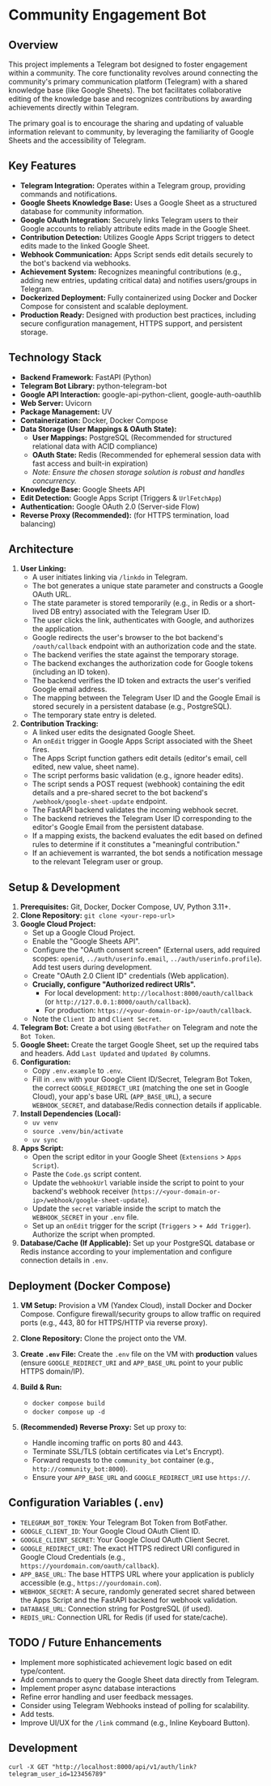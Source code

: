 # Community Engagement Bot

## Overview

This project implements a Telegram bot designed to foster engagement within a community. The core functionality revolves around connecting the community's primary communication platform (Telegram) with a shared knowledge base (like Google Sheets). The bot facilitates collaborative editing of the knowledge base and recognizes contributions by awarding achievements directly within Telegram.

The primary goal is to encourage the sharing and updating of valuable information relevant to community, by leveraging the familiarity of Google Sheets and the accessibility of Telegram.

## Key Features

*   **Telegram Integration:** Operates within a Telegram group, providing commands and notifications.
*   **Google Sheets Knowledge Base:** Uses a Google Sheet as a structured database for community information.
*   **Google OAuth Integration:** Securely links Telegram users to their Google accounts to reliably attribute edits made in the Google Sheet.
*   **Contribution Detection:** Utilizes Google Apps Script triggers to detect edits made to the linked Google Sheet.
*   **Webhook Communication:** Apps Script sends edit details securely to the bot's backend via webhooks.
*   **Achievement System:** Recognizes meaningful contributions (e.g., adding new entries, updating critical data) and notifies users/groups in Telegram.
*   **Dockerized Deployment:** Fully containerized using Docker and Docker Compose for consistent and scalable deployment.
*   **Production Ready:** Designed with production best practices, including secure configuration management, HTTPS support, and persistent storage.

## Technology Stack

*   **Backend Framework:** FastAPI (Python)
*   **Telegram Bot Library:** python-telegram-bot
*   **Google API Interaction:** google-api-python-client, google-auth-oauthlib
*   **Web Server:** Uvicorn
*   **Package Management:** UV
*   **Containerization:** Docker, Docker Compose
*   **Data Storage (User Mappings & OAuth State):** 
    * **User Mappings:** PostgreSQL (Recommended for structured relational data with ACID compliance)
    * **OAuth State:** Redis (Recommended for ephemeral session data with fast access and built-in expiration)
    *   *Note: Ensure the chosen storage solution is robust and handles concurrency.*
*   **Knowledge Base:** Google Sheets API
*   **Edit Detection:** Google Apps Script (Triggers & `UrlFetchApp`)
*   **Authentication:** Google OAuth 2.0 (Server-side Flow)
*   **Reverse Proxy (Recommended):** (for HTTPS termination, load balancing)

## Architecture

1.  **User Linking:**
    *   A user initiates linking via `/linkdo` in Telegram.
    *   The bot generates a unique state parameter and constructs a Google OAuth URL.
    *   The state parameter is stored temporarily (e.g., in Redis or a short-lived DB entry) associated with the Telegram User ID.
    *   The user clicks the link, authenticates with Google, and authorizes the application.
    *   Google redirects the user's browser to the bot backend's `/oauth/callback` endpoint with an authorization code and the state.
    *   The backend verifies the state against the temporary storage.
    *   The backend exchanges the authorization code for Google tokens (including an ID token).
    *   The backend verifies the ID token and extracts the user's verified Google email address.
    *   The mapping between the Telegram User ID and the Google Email is stored securely in a persistent database (e.g., PostgreSQL).
    *   The temporary state entry is deleted.
2.  **Contribution Tracking:**
    *   A linked user edits the designated Google Sheet.
    *   An `onEdit` trigger in Google Apps Script associated with the Sheet fires.
    *   The Apps Script function gathers edit details (editor's email, cell edited, new value, sheet name).
    *   The script performs basic validation (e.g., ignore header edits).
    *   The script sends a POST request (webhook) containing the edit details and a pre-shared secret to the bot backend's `/webhook/google-sheet-update` endpoint.
    *   The FastAPI backend validates the incoming webhook secret.
    *   The backend retrieves the Telegram User ID corresponding to the editor's Google Email from the persistent database.
    *   If a mapping exists, the backend evaluates the edit based on defined rules to determine if it constitutes a "meaningful contribution."
    *   If an achievement is warranted, the bot sends a notification message to the relevant Telegram user or group.

## Setup & Development

1.  **Prerequisites:** Git, Docker, Docker Compose, UV, Python 3.11+.
2.  **Clone Repository:** `git clone <your-repo-url>`
3.  **Google Cloud Project:**
    *   Set up a Google Cloud Project.
    *   Enable the "Google Sheets API".
    *   Configure the "OAuth consent screen" (External users, add required scopes: `openid`, `../auth/userinfo.email`, `../auth/userinfo.profile`). Add test users during development.
    *   Create "OAuth 2.0 Client ID" credentials (Web application).
    *   **Crucially, configure "Authorized redirect URIs".**
        *   For local development: `http://localhost:8000/oauth/callback` (or `http://127.0.0.1:8000/oauth/callback`).
        *   For production: `https://<your-domain-or-ip>/oauth/callback`.
    *   Note the `Client ID` and `Client Secret`.
4.  **Telegram Bot:** Create a bot using `@BotFather` on Telegram and note the `Bot Token`.
5.  **Google Sheet:** Create the target Google Sheet, set up the required tabs and headers. Add `Last Updated` and `Updated By` columns.
6.  **Configuration:**
    *   Copy `.env.example` to `.env`.
    *   Fill in `.env` with your Google Client ID/Secret, Telegram Bot Token, the correct `GOOGLE_REDIRECT_URI` (matching the one set in Google Cloud), your app's base URL (`APP_BASE_URL`), a secure `WEBHOOK_SECRET`, and database/Redis connection details if applicable.
7.  **Install Dependencies (Local):**
    *   `uv venv`
    *   `source .venv/bin/activate`
    *   `uv sync`
8.  **Apps Script:**
    *   Open the script editor in your Google Sheet (`Extensions` > `Apps Script`).
    *   Paste the `Code.gs` script content.
    *   Update the `webhookUrl` variable inside the script to point to your backend's webhook receiver (`https://<your-domain-or-ip>/webhook/google-sheet-update`).
    *   Update the `secret` variable inside the script to match the `WEBHOOK_SECRET` in your `.env` file.
    *   Set up an `onEdit` trigger for the script (`Triggers` > `+ Add Trigger`). Authorize the script when prompted.
9.  **Database/Cache (If Applicable):** Set up your PostgreSQL database or Redis instance according to your implementation and configure connection details in `.env`.

## Deployment (Docker Compose)

1.  **VM Setup:** Provision a VM (Yandex Cloud), install Docker and Docker Compose. Configure firewall/security groups to allow traffic on required ports (e.g., 443, 80 for HTTPS/HTTP via reverse proxy).
2.  **Clone Repository:** Clone the project onto the VM.
3.  **Create `.env` File:** Create the `.env` file on the VM with **production** values (ensure `GOOGLE_REDIRECT_URI` and `APP_BASE_URL` point to your public HTTPS domain/IP).

5.  **Build & Run:**
    *   `docker compose build`
    *   `docker compose up -d`
6.  **(Recommended) Reverse Proxy:** Set up proxy to:
    *   Handle incoming traffic on ports 80 and 443.
    *   Terminate SSL/TLS (obtain certificates via Let's Encrypt).
    *   Forward requests to the `community_bot` container (e.g., `http://community_bot:8000`).
    *   Ensure your `APP_BASE_URL` and `GOOGLE_REDIRECT_URI` use `https://`.

## Configuration Variables (`.env`)

*   `TELEGRAM_BOT_TOKEN`: Your Telegram Bot Token from BotFather.
*   `GOOGLE_CLIENT_ID`: Your Google Cloud OAuth Client ID.
*   `GOOGLE_CLIENT_SECRET`: Your Google Cloud OAuth Client Secret.
*   `GOOGLE_REDIRECT_URI`: The exact HTTPS redirect URI configured in Google Cloud Credentials (e.g., `https://yourdomain.com/oauth/callback`).
*   `APP_BASE_URL`: The base HTTPS URL where your application is publicly accessible (e.g., `https://yourdomain.com`).
*   `WEBHOOK_SECRET`: A secure, randomly generated secret shared between the Apps Script and the FastAPI backend for webhook validation.
*   `DATABASE_URL`: Connection string for PostgreSQL (if used).
*   `REDIS_URL`: Connection URL for Redis (if used for state/cache).

## TODO / Future Enhancements

*   Implement more sophisticated achievement logic based on edit type/content.
*   Add commands to query the Google Sheet data directly from Telegram.
*   Implement proper async database interactions 
*   Refine error handling and user feedback messages.
*   Consider using Telegram Webhooks instead of polling for scalability.
*   Add tests.
*   Improve UI/UX for the `/link` command (e.g., Inline Keyboard Button).

## Development

```
curl -X GET "http://localhost:8000/api/v1/auth/link?telegram_user_id=123456789"
```